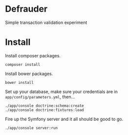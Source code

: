 Defrauder
========================
Simple transaction validation experiment

# Install

Install composer packages.

```
composer install
```

Install bower packages.

```
bower install
```

Set up your database, make sure your credentials are in `app/config/parameters.yml`, then...

```
./app/console doctrine:schema:create
./app/console doctrine:fixtures:load
```

Fire up the Symfony server and it all should be good to go.

```
./app/console server:run
```
